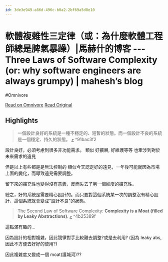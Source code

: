 ```yaml
---
id: 3de3e949-a86d-496c-b0a2-2bf69a5d8e10
---
```


# 軟體複雜性三定律（或：為什麼軟體工程師總是脾氣暴躁）|馬赫什的博客 --- Three Laws of Software Complexity (or: why software engineers are always grumpy) | mahesh’s blog
#Omnivore

[Read on Omnivore](https://omnivore.app/me/three-laws-of-software-complexity-or-why-software-engineers-are--18feb1c7225)
[Read Original](https://maheshba.bitbucket.io/blog/2024/05/08/2024-ThreeLaws.html)

## Highlights

> 一個設計良好的系統是一種不穩定的、短暫的狀態。而一個設計不良的系統是一個穩定、持久的狀態。 [⤴️](https://omnivore.app/me/three-laws-of-software-complexity-or-why-software-engineers-are--18feb1c7225#91bac3f2-1848-421b-a347-be0962480646)  ^91bac3f2

設計良好，必須考慮到很多非功能需求。
類似 好擴展, 好維護等等
也牽涉到對於未來需求的遠見

但是以上有些都是是無法控制的
類似今天認定好的遠見，一年後可能就因為市場上面的變化，而導致遠見需要調整。

留下來的擴充性也變得沒有意義，反而失去了另一個維度的擴充性。

總之，好的系統是需要精心設計的。而只要對這個系統某一次的調整沒有精心設計，這個系統就會變成"設計不良"的狀態。






> The Second Law of Software Complexity: **Complexity is a Moat (filled by Leaky Abstractions)**. [⤴️](https://omnivore.app/me/three-laws-of-software-complexity-or-why-software-engineers-are--18feb1c7225#4b25389f-7632-495b-a101-5da4e098bcaf)  ^4b25389f

這點滿有趣的...

因為設計的相對複雜，因此競爭對手比較難去調整?或是去利用? (因為 leaky abs, 因此不方便去好好的使用?)

因此複雜度又變成一個 moat(護城河)??

